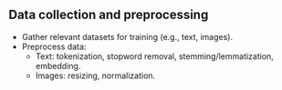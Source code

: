 ## Data collection and preprocessing
- Gather relevant datasets for training (e.g., text, images).
- Preprocess data:
  - Text: tokenization, stopword removal, stemming/lemmatization, embedding.
  - Images: resizing, normalization.